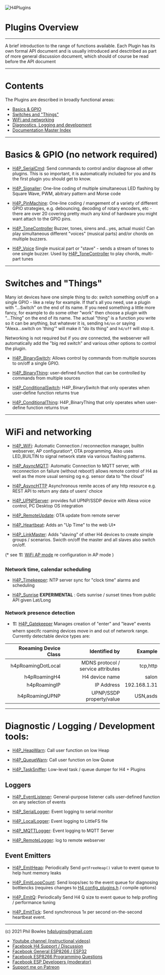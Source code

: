 ![H4Plugins](../assets/H4PLogo.png)

# Plugins Overview
---

A brief introduction to the range of functions available. Each Plugin has its own formal API document and is usually introduced and desctribed as part of more general discussion document, which should of course be read before the API document

---

# Contents

The Plugins are described in broadly functional areas:

* [Basics & GPIO](#basics--gpio-no-network-required)
* [Switches and "Things"](#switches-and-things)
* [WiFi and networking](#wifi-and-networking)
* [Diagnostics, Logging and development](#diagnostic--logging--development-tools)
* [Documentation Master Index](docs/index.md)

---

# Basics & GPIO (no network required)

* [H4P_SerialCmd](docs/h4p.md): Send commands to control and/or diagnose all other plugins. This is so important, it is automatically included for you and its the first plugin you should get to know.

* [H4P_Signaller](docs/h4fc.md): One-line coding of multiple simultaneous LED flashing by Square Wave, PWM, abitrary pattern and Morse code

* [H4P_PinMachine](docs/h4gm.md): One-line coding / mangement of a variety of different GPIO strategies, e.g. debouncing, decoding of rotary encoders, etc - there are over 20 covering pretty much any kind of hardware you might want attach to the GPIO pins.

* [H4P_ToneController](docs/h4tc.md) Buzzer, tones, sirens and...yes, actual music! Can play simultaneous different "voices" (musical parts) and/or chords on multiple buzzers.

* [H4P_Voice](h4pvox.md) Single musical part or "stave" - sends a stream of tones to one single buzzer. Used by [H4P_ToneController](docs/h4tc.md) to play chords, multi-part tunes

---

# Switches and "Things"

Many iot devices have one simple thing to do: switch something on/off on a single GPIO - like a relay for example. If that's all you need, use a plugin with "...Switch" on the end of its name. If you need something a little more fancy, for example to do some other "work" then choose a plugin with "...Thing" on the end of its name. The actual "thing" is a function *you* write so it can be anything, but whatever it is, sending `h4/on` or saying "Alexa...switch on 'thing'" will make it "do its thing" and `h4/off` will stop it.

Networking is not required but if you *are* connected, the webserver will automatically add the "big red switch" and various other options to control the plugin. 

* [H4P_BinarySwitch](docs/things.md): Allows control by commands from multiple sources to on/off a single GPIO. 

* [H4P_BinaryThing](docs/things.md): user-defined function that can be controlled by commands from multiple sources

* [H4P_ConditionalSwitch](docs/things.md): H4P_BinarySwitch that only operates when user-define function returns true

* [H4P_ConditionalThing](docs/things.md): H4P_BinaryThing that only operates when user-define function returns true
  
---

# WiFi and networking

* [H4P_WiFi](docs/h4wifi.md): Automatic Connection / reconnection manager, builtin webserver, AP configuration*, OTA programming. Also uses LED_BUILTIN to signal network state via various flashing patterns.

* [H4P_AsyncMQTT](docs/h4mqtt.md): Automatic Connection to MQTT server, with reconnection on failure (without reboot!) allows remote control of H4 as well as the more usual sensing og e.g. sensor data to "the cloud"
  
* [H4P_AsyncHTTP](h4phttp.md) Asynchronous remite acces of any http resource e.g. REST API to return any data of users' choice

* [H4P_UPNPServer](docs/upnp.md): provides full UPNP/SSDP device with Alexa voice control, PC Desktop OS integration

* [H4P_RemoteUpdate](docs/h4ru.md): OTA update from remote server

* [H4P_Heartbeat](docs/beat.md): Adds an "Up Time" to the web UI* 
  
* [H4P_LinkMaster](docs/link.md): Adds "slaving" of other H4 devices to create simple groups / scenarios. Swicth on/off the master and all slaves also switch on/off.


(* see :building_construction: [WiFi AP mode](ap.md) re configuration in AP mode )

### Network time, calendar scheduling

* [H4P_Timekeeper](docs/h4tk.md): NTP server sync for "clock time" alarms and scheduling

* [H4P_Sunrise](docs/h4tk.md#sunrisesunset) **EXPERIMENTAL** : Gets sunrise / sunset times from public API given Lat/Long

### Network presence detection

* :building_construction: [H4P_Gatekeeper](h4pgk.md) Manages creation of "enter" and "leave" events whern specifc roaming devices move in and out of netwrork range. Currently detectable device types are:

|Roeaming Device Class|Identified by|Example
| ---: | ---: | ---: |
|h4pRoamingDotLocal|MDNS protocol / service attributes|tcp,http|
|h4pRoamingH4|H4 device name|salon|
|h4pRoamingIP|IP Address|192.168.1.31|
|h4pRoamingUPNP|UPNP/SSDP property/value|USN,asds|

---
  
# Diagnostic / Logging / Development tools:

* [H4P_HeapWarn](docs/h4hw.md): Call user function on low Heap

* [H4P_QueueWarn](docs/h4qw.md): Call user function on low Queue

* [H4P_TaskSniffer](docs/h4ts.md): Low-level task / queue dumper for H4 + Plugins

## Loggers

* [H4P_EventListener](docs/ears.md): General-purpose listener calls user-defined function on any selection of events
  
* [H4P_SerialLogger](docs/slog.md): Event logging to serial monitor

* [H4P_LocalLogger](docs/llog.md): Event logging to LittleFS file

* [H4P_MQTTLogger](docs/mlog.md): Event logging to MQTT Server

* [H4P_RemoteLogger](docs/rlog.md): log to remote webserver

## Event Emitters

* [H4P_EmitHeap](docs/heap.md): Periodically Send `getFreeHeap()` value to event queue to help hunt memory leaks
  
* [H4P_EmitLoopCount](docs/loops.md): Send loops/sec to the event queue for diagnosing bottlencks (requires changes to [H4 config_plugins.h](https://github.com/philbowles/H4/blob/src/config_plugins.h) / compile options)
  
* [H4P_EmitQ](docs/eq.md): Periodically Send H4 Q size to event queue to help profling / performance tuning


* [H4P_EmitTick](docs/tick.md): Send synchronous 1x per second on-the-second heartbeat event.

---

(c) 2021 Phil Bowles h4plugins@gmail.com

* [Youtube channel (instructional videos)](https://www.youtube.com/channel/UCYi-Ko76_3p9hBUtleZRY6g)
* [Facebook H4  Support / Discussion](https://www.facebook.com/groups/444344099599131/)
* [Facebook General ESP8266 / ESP32](https://www.facebook.com/groups/2125820374390340/)
* [Facebook ESP8266 Programming Questions](https://www.facebook.com/groups/esp8266questions/)
* [Facebook ESP Developers (moderator)](https://www.facebook.com/groups/ESP8266/)
* [Support me on Patreon](https://patreon.com/esparto)